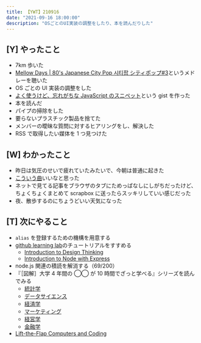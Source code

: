 ```yaml
---
title: 【YWT】210916
date: "2021-09-16 18:00:00"
description: "OSごとのUI実装の調整をしたり、本を読んだりした"
---
```


## [Y] やったこと

- 7km 歩いた
- [Mellow Days | 80's Japanese City Pop 시티팝 シティポップ#3](https://www.youtube.com/watch?v=p6H54g875T4)というメドレーを聴いた
- OS ごとの UI 実装の調整をした
- [よく使うけど、忘れがちな JavaScript のスニペット](https://gist.github.com/LeeDDHH/4cb8a49aa853a3779105c2ec67f543bc)という gist を作った
- 本を読んだ
- パイプの掃除をした
- 要らないプラスチック製品を捨てた
- メンバーの曖昧な質問に対するヒアリングをし、解決した
- RSS で取得したい媒体を 1 つ見つけた

## [W] わかったこと

- 昨日は気圧のせいで疲れていたみたいで、今朝は普通に起きた
- [こういう曲](https://www.youtube.com/watch?v=p6H54g875T4)いいなと思った
- ネットで見てる記事をブラウザのタブにためっぱなしにしがちだったけど、ちょくちょくまとめて scrapbox に送ったらスッキリしていい感じだった
- 夜、散歩するのにちょうどいい天気になった

## [T] 次にやること

- `alias` を登録するための機構を用意する
- [github learning lab](https://lab.github.com/githubtraining)のチュートリアルをすすめる
  - [Introduction to Design Thinking](https://lab.github.com/githubtraining/introduction-to-design-thinking)
  - [Introduction to Node with Express](https://lab.github.com/everydeveloper/introduction-to-node-with-express)
- node.js 関連の積読を解消する（69/200）
- 『［図解］大学 4 年間の ◯◯ が 10 時間でざっと学べる』シリーズを読んでみる
  - [統計学](https://www.amazon.co.jp/dp/B07PXB4NN9)
  - [データサイエンス](https://www.amazon.co.jp/dp/B07XNW3TQM)
  - [経済学](https://www.amazon.co.jp/dp/B01KNLFHH6)
  - [マーケティング](https://www.amazon.co.jp/dp/B07BNC2SV3)
  - [経営学](https://www.amazon.co.jp/dp/B071SKDF3L)
  - [金融学](https://www.amazon.co.jp/dp/B07BB6Z7FW)
- [Lift-the-Flap Computers and Coding](https://www.amazon.co.jp/dp/1409591514)

<!-- https://twitter.com/camomile_cafe/status/1438465355697905674?s=20 -->
